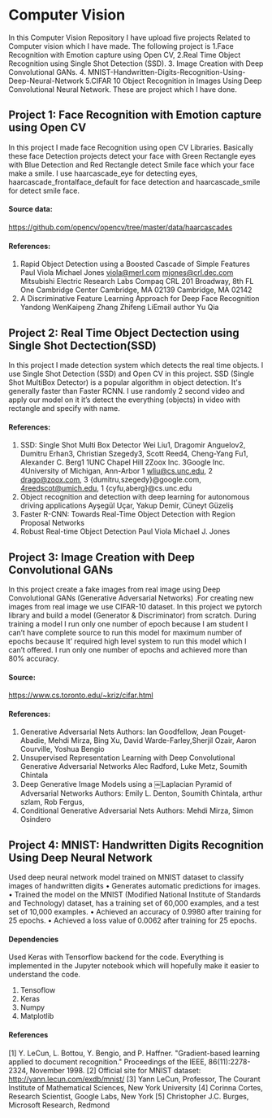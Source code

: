 # Computer Vision
In this Computer Vision Repository I have upload five projects Related to Computer vision which I have made. The following project is 1.Face Recognition with Emotion capture using Open CV, 2.Real Time Object Recognition using Single Shot Detection (SSD). 3. Image Creation with Deep Convolutional GANs. 4. MNIST-Handwritten-Digits-Recognition-Using-Deep-Neural-Network 5.CIFAR 10 Object Recognition in Images Using Deep Convolutional Neural Network. These are project which I have done.

## Project 1: Face Recognition with Emotion capture using Open CV
In this project I made face Recognition using open CV Libraries. Basically these face Detection projects detect your face with Green Rectangle eyes with Blue Detection and Red Rectangle detect Smile face which your face make a smile. I use haarcascade_eye for detecting eyes, haarcascade_frontalface_default for face detection and haarcascade_smile for detect smile face.
#### Source data:
https://github.com/opencv/opencv/tree/master/data/haarcascades
#### References:
1.	Rapid Object Detection using a Boosted Cascade of Simple Features Paul Viola Michael Jones viola@merl.com mjones@crl.dec.com Mitsubishi Electric Research Labs Compaq CRL 201 Broadway, 8th FL One Cambridge Center Cambridge, MA 02139 Cambridge, MA 02142
2.	A Discriminative Feature Learning Approach for Deep Face Recognition Yandong WenKaipeng Zhang Zhifeng LiEmail author Yu Qia

## Project 2: Real Time Object Dectection using Single Shot Dectection(SSD)
In this project I made detection system which detects the real time objects. I use Single Shot Detection (SSD) and Open CV in this project. SSD (Single Shot MultiBox Detector) is a popular algorithm in object detection. It's generally faster than Faster RCNN. I use randomly 2 second video and apply our model on it it’s detect the everything (objects) in video with rectangle and specify with name.
#### References:
1.	SSD: Single Shot Multi Box Detector Wei Liu1, Dragomir Anguelov2, Dumitru Erhan3, Christian Szegedy3, Scott Reed4, Cheng-Yang Fu1, Alexander C. Berg1 1UNC Chapel Hill 2Zoox Inc. 3Google Inc. 4University of Michigan, Ann-Arbor 1 wliu@cs.unc.edu, 2 drago@zoox.com, 3 {dumitru,szegedy}@google.com, 4reedscot@umich.edu, 1 {cyfu,aberg}@cs.unc.edu
2.	Object recognition and detection with deep learning for autonomous driving applications Ayşegül Uçar, Yakup Demir, Cüneyt Güzeliş
3.	Faster R-CNN: Towards Real-Time Object Detection with Region Proposal Networks
4.	Robust Real-time Object Detection Paul Viola Michael J. Jones

## Project 3: Image Creation with Deep Convolutional GANs
In this project create a fake images from real image using Deep Convolutional GANs (Generative Adversarial Networks) .For creating new images from real image we use CIFAR-10 dataset. In this project we pytorch library and build a model (Generator & Discriminator) from scratch. During training a model I run only one number of epoch because I am student I can’t have complete source to run this model for maximum  number of epochs because It’ required high level system to run this model which I can’t offered. I run only one number of epochs and achieved more than 80% accuracy.
#### Source:
https://www.cs.toronto.edu/~kriz/cifar.html
#### References:
1.	Generative Adversarial Nets Authors: Ian Goodfellow, Jean Pouget-Abadie, Mehdi Mirza, Bing Xu, David Warde-Farley,Sherjil Ozair, Aaron Courville, Yoshua Bengio
2.	Unsupervised Representation Learning with Deep Convolutional Generative Adversarial Networks Alec Radford, Luke Metz, Soumith Chintala
3.	Deep Generative Image Models using a ￼Laplacian Pyramid of Adversarial Networks Authors: Emily L. Denton, Soumith Chintala, arthur szlam, Rob Fergus,
4.	Conditional Generative Adversarial Nets Authors: Mehdi Mirza, Simon Osindero

## Project 4: MNIST: Handwritten Digits Recognition Using Deep Neural Network
Used deep neural network model trained on MNIST dataset to classify images of handwritten digits
•	Generates automatic predictions for images.
•	Trained the model on the MNIST (Modified National Institute of Standards and Technology) dataset, has a training set of 60,000 examples, and a test set of 10,000 examples.
•	Achieved an accuracy of 0.9980 after training for 25 epochs.
•	Achieved a loss value of 0.0062 after training for 25 epochs.
#### Dependencies
Used Keras with Tensorflow backend for the code. Everything is implemented in the Jupyter notebook which will hopefully make it easier to understand the code.
1.	Tensoflow
2.	Keras
3.	Numpy
4.	Matplotlib
#### References
[1] Y. LeCun, L. Bottou, Y. Bengio, and P. Haffner. "Gradient-based learning applied to document recognition." Proceedings of the IEEE, 86(11):2278-2324, November 1998.
[2] Official site for MNIST dataset: http://yann.lecun.com/exdb/mnist/
[3] Yann LeCun, Professor, The Courant Institute of Mathematical Sciences, New York University
[4] Corinna Cortes, Research Scientist, Google Labs, New York
[5] Christopher J.C. Burges, Microsoft Research, Redmond





